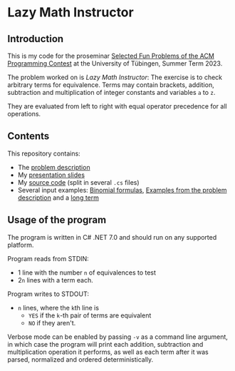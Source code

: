 # Lazy Math Instructor

## Introduction
This is my code for the proseminar [Selected Fun Problems of the ACM Programming Contest](https://db.cs.uni-tuebingen.de/teaching/ss23/acm-programming-contest-proseminar/)
at the University of Tübingen, Summer Term 2023.

The problem worked on is *Lazy Math Instructor*: The exercise is to check arbitrary terms for equivalence.
Terms may contain brackets, addition, subtraction and multiplication of integer constants and variables `a` to `z`.

They are evaluated from left to right with equal operator precedence for all operations.


## Contents

This repository contains:
- The [problem description](./Lazy-Math-Instructor.pdf)
- My [presentation slides](./Slides.pdf)
- My [source code](./LazyMathInstructor) (split in several `.cs` files)
- Several input examples: [Binomial formulas](./binomial_formulas.txt), [Examples from the problem description](./problem_examples.txt) and a [long term](./long_term.txt)


## Usage of the program

The program is written in C# .NET 7.0 and should run on any supported platform.

Program reads from STDIN:
- 1 line with the number `n` of equivalences to test
- 2`n` lines with a term each.

Program writes to STDOUT:
- `n` lines, where the `k`th line is
  - `YES` if the `k`-th pair of terms are equivalent
  - `NO` if they aren't.

Verbose mode can be enabled by passing `-v` as a command line argument, in which case the program will print each addition, 
subtraction and multiplication operation it performs, as well as each term after it was parsed, normalized and ordered deterministically.